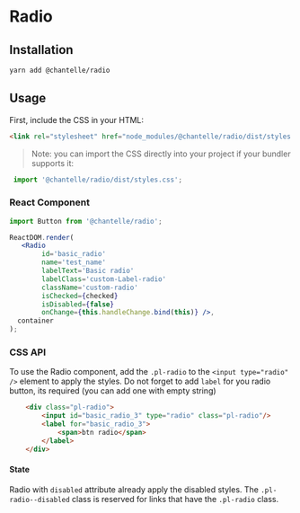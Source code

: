 # Radio

## Installation

```bash
yarn add @chantelle/radio
```

## Usage

First, include the CSS in your HTML:

```html
<link rel="stylesheet" href="node_modules/@chantelle/radio/dist/styles.css">
```

> Note: you can import the CSS directly into your project if your bundler supports it:

```js
 import '@chantelle/radio/dist/styles.css';
```

### React Component

```jsx
import Button from '@chantelle/radio';

ReactDOM.render(
   <Radio
        id='basic_radio'
        name='test_name'
        labelText='Basic radio'
        labelClass='custom-Label-radio'
        className='custom-radio'
        isChecked={checked}
        isDisabled={false}
        onChange={this.handleChange.bind(this)} />,
  container
);
```

### CSS API

To use the Radio component, add the `.pl-radio` to the `<input type="radio" />` element to apply the styles.
Do not forget to add `label` for you radio button, its required (you can add one with empty string)

```html
    <div class="pl-radio">
        <input id="basic_radio_3" type="radio" class="pl-radio"/>
        <label for="basic_radio_3">
            <span>btn radio</span>
        </label>
    </div>
```

#### State

Radio with `disabled` attribute already apply the disabled styles. The `.pl-radio--disabled` class is reserved for links that have the `.pl-radio` class.

